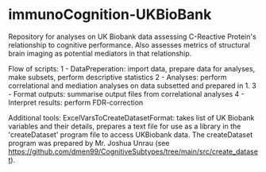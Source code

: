 # immunoCognition-UKBioBank
Repository for analyses on UK Biobank data assessing C-Reactive Protein's relationship to cognitive performance. Also assesses metrics of structural brain imaging as potential mediators in that relationship.


Flow of scripts:
1 - DataPreperation: import data, prepare data for analyses, make subsets, perform descriptive statistics
2 - Analyses: perform correlational and mediation analyses on data subsetted and prepared in 1.
3 - Format outputs: summarise output files from correlational analyses
4 - Interpret results: perform FDR-correction

Additional tools:
ExcelVarsToCreateDatasetFormat: takes list of UK Biobank variables and their details, prepares a text file for use as a library in the 'createDataset' program file to access UKBiobank data. The createDataset program was prepared by Mr. Joshua Unrau (see https://github.com/dmen99/CognitiveSubtypes/tree/main/src/create_dataset).
